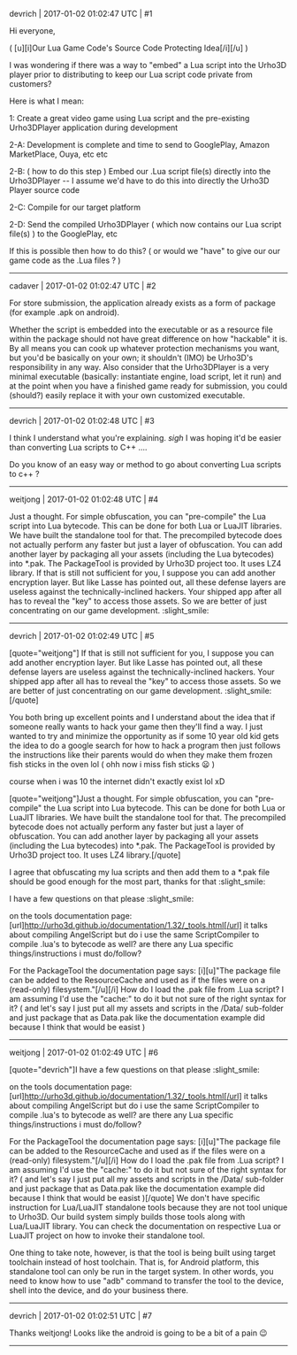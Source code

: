 devrich | 2017-01-02 01:02:47 UTC | #1

Hi everyone,

( [u][i]Our Lua Game Code's Source Code Protecting Idea[/i][/u] )

I was wondering if there was a way to "embed" a Lua script into the Urho3D player prior to distributing to keep our Lua script code private from customers?

Here is what I mean:

1: Create a great video game using Lua script and the pre-existing Urho3DPlayer application during development

2-A: Development is complete and time to send to GooglePlay, Amazon MarketPlace, Ouya, etc etc

2-B: ( how to do this step ) Embed our .Lua script file(s) directly into the Urho3DPlayer -- I assume we'd have to do this into directly the Urho3D Player source code

2-C: Compile for our target platform

2-D: Send the compiled Urho3DPlayer ( which now contains our Lua script file(s) ) to the GooglePlay, etc

If this is possible then how to do this? ( or would we "have" to give our our game code as the .Lua files ? )

-------------------------

cadaver | 2017-01-02 01:02:47 UTC | #2

For store submission, the application already exists as a form of package (for example .apk on android). 

Whether the script is embedded into the executable or as a resource file within the package should not have great difference on how "hackable" it is. By all means you can cook up whatever protection mechanisms you want, but you'd be basically on your own; it shouldn't (IMO) be Urho3D's responsibility in any way. Also consider that the Urho3DPlayer is a very minimal executable (basically: instantiate engine, load script, let it run) and at the point when you have a finished game ready for submission, you could (should?) easily replace it with your own customized executable.

-------------------------

devrich | 2017-01-02 01:02:48 UTC | #3

I think I understand what you're explaining. *sigh* I was hoping it'd be easier than converting Lua scripts to C++ ....

Do you know of an easy way or method to go about converting Lua scripts to c++ ?

-------------------------

weitjong | 2017-01-02 01:02:48 UTC | #4

Just a thought. For simple obfuscation, you can "pre-compile" the Lua script into Lua bytecode. This can be done for both Lua or LuaJIT libraries. We have built the standalone tool for that. The precompiled bytecode does not actually perform any faster but just a layer of obfuscation. You can add another layer by packaging all your assets (including the Lua bytecodes) into *.pak. The PackageTool is provided by Urho3D project too. It uses LZ4 library. If that is still not sufficient for you, I suppose you can add another encryption layer. But like Lasse has pointed out, all these defense layers are useless against the technically-inclined hackers. Your shipped app after all has to reveal the "key" to access those assets. So we are better of just concentrating on our game development. :slight_smile:

-------------------------

devrich | 2017-01-02 01:02:49 UTC | #5

[quote="weitjong"] If that is still not sufficient for you, I suppose you can add another encryption layer. But like Lasse has pointed out, all these defense layers are useless against the technically-inclined hackers. Your shipped app after all has to reveal the "key" to access those assets. So we are better of just concentrating on our game development. :slight_smile:[/quote]

You both bring up excellent points and I understand about the idea that if someone really wants to hack your game then they'll find a way.  I just wanted to try and minimize the opportunity as if some 10 year old kid gets the idea to do a google search for how to hack a program then just follows the instructions like their parents would do when they make them frozen fish sticks in the oven lol ( ohh now i miss fish sticks  :frowning:  )

course when i was 10 the internet didn't exactly exist lol xD


[quote="weitjong"]Just a thought. For simple obfuscation, you can "pre-compile" the Lua script into Lua bytecode. This can be done for both Lua or LuaJIT libraries. We have built the standalone tool for that. The precompiled bytecode does not actually perform any faster but just a layer of obfuscation. You can add another layer by packaging all your assets (including the Lua bytecodes) into *.pak. The PackageTool is provided by Urho3D project too. It uses LZ4 library.[/quote]

I agree that obfuscating my lua scripts and then add them to a *.pak file should be good enough for the most part, thanks for that  :slight_smile:

I have a few questions on that please   :slight_smile: 

on the tools documentation page:  [url]http://urho3d.github.io/documentation/1.32/_tools.html[/url] it talks about compiling AngelScript but do i use the same ScriptCompiler to compile .lua's to bytecode as well?  are there any Lua specific things/instructions i must do/follow?

For the PackageTool the documentation page says: [i][u]"The package file can be added to the ResourceCache and used as if the files were on a (read-only) filesystem."[/u][/i]  How do I load the .pak file from .Lua script? I am assuming I'd use the "cache:" to do it but not sure of the right syntax for it? ( and let's say I just put all my assets and scripts in the /Data/ sub-folder and just package that as Data.pak like the documentation example did because I think that would be easist )

-------------------------

weitjong | 2017-01-02 01:02:49 UTC | #6

[quote="devrich"]I have a few questions on that please   :slight_smile: 

on the tools documentation page:  [url]http://urho3d.github.io/documentation/1.32/_tools.html[/url] it talks about compiling AngelScript but do i use the same ScriptCompiler to compile .lua's to bytecode as well?  are there any Lua specific things/instructions i must do/follow?

For the PackageTool the documentation page says: [i][u]"The package file can be added to the ResourceCache and used as if the files were on a (read-only) filesystem."[/u][/i]  How do I load the .pak file from .Lua script? I am assuming I'd use the "cache:" to do it but not sure of the right syntax for it? ( and let's say I just put all my assets and scripts in the /Data/ sub-folder and just package that as Data.pak like the documentation example did because I think that would be easist )[/quote]
We don't have specific instruction for Lua/LuaJIT standalone tools because they are not tool unique to Urho3D. Our build system simply builds those tools along with Lua/LuaJIT library. You can check the documentation on respective Lua or LuaJIT project on how to invoke their standalone tool.

One thing to take note, however, is that the tool is being built using target toolchain instead of host toolchain. That is, for Android platform, this standalone tool can only be run in the target system. In other words, you need to know how to use "adb" command to transfer the tool to the device, shell into the device, and do your business there.

-------------------------

devrich | 2017-01-02 01:02:51 UTC | #7

Thanks weitjong!  Looks like the android is going to be a bit of a pain  :wink:

-------------------------

